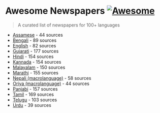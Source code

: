 # Awesome Newspapers [![Awesome](https://cdn.rawgit.com/sindresorhus/awesome/d7305f38d29fed78fa85652e3a63e154dd8e8829/media/badge.svg)](https://github.com/sindresorhus/awesome#readme)
> A curated list of newspapers for 100+ languages


* [Assamese](newspapers/as.csv) - 44 sources
* [Bengali](newspapers/bn.csv) - 89 sources
* [English](newspapers/en.csv) - 82 sources
* [Gujarati](newspapers/gu.csv) - 177 sources
* [Hindi](newspapers/hi.csv) - 154 sources
* [Kannada](newspapers/kn.csv) - 154 sources
* [Malayalam](newspapers/ml.csv) - 150 sources
* [Marathi](newspapers/mr.csv) - 155 sources
* [Nepali (macrolanguage)](newspapers/ne.csv) - 58 sources
* [Oriya (macrolanguage)](newspapers/or.csv) - 44 sources
* [Panjabi](newspapers/pa.csv) - 157 sources
* [Tamil](newspapers/ta.csv) - 169 sources
* [Telugu](newspapers/te.csv) - 103 sources
* [Urdu](newspapers/ur.csv) - 39 sources